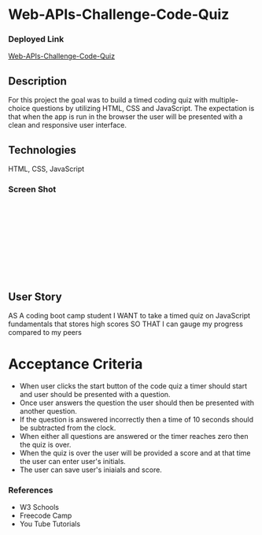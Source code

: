 # **Web-APIs-Challenge-Code-Quiz**

### Deployed Link

[Web-APIs-Challenge-Code-Quiz](https://jenstarcodes.github.io/Web-APIs-Challenge-Code-Quiz/)

## Description

For this project the goal was to build a timed coding quiz with multiple-choice questions by utilizing HTML, CSS and JavaScript. The expectation is that when the app is run in the browser the user will be presented with a clean and responsive user interface.

## Technologies

HTML, CSS, JavaScript

### Screen Shot 

![Screen Shot](C:/Users/12155/Desktop/Code%20Quiz%20Challenge%20Image.html)


## User Story

AS A coding boot camp student I WANT to take a timed quiz on JavaScript fundamentals that stores high scores SO THAT I can gauge my progress compared to my peers

# Acceptance Criteria

- When user clicks the start button of the code quiz a timer should start and user should be presented with a question.
- Once user answers the question the user should then be presented with another question.
- If the question is answered incorrectly then a time of 10 seconds should be subtracted from the clock.
- When either all questions are answered or the timer reaches zero then the quiz is over.
- When the quiz is over the user will be provided a score and at that time the user can enter user's initials.
- The user can save user's iniaials and score.


### References

- W3 Schools
- Freecode Camp
- You Tube Tutorials
